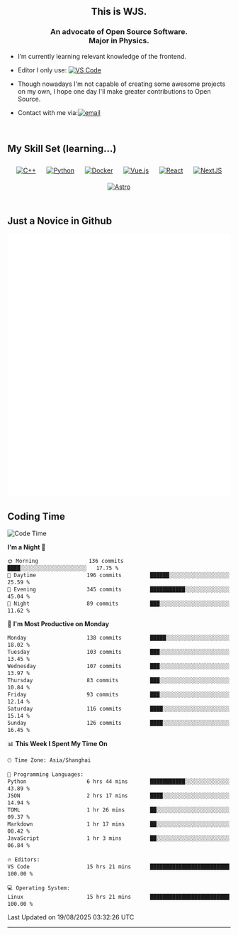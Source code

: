## <div align="center">This is WJS.</div>  
  

### <div align="center">An advocate of Open Source Software.<br>Major in Physics.</div>  
  

- I’m currently learning relevant knowledge of the frontend.  
  

- Editor I only use: [![VS Code](https://img.shields.io/badge/-VS%20Code-007ACC?style=plastic&logo=visual-studio-code)](https://code.visualstudio.com/)  
  

- Though nowadays I'm not capable of creating some awesome projects on my own, I hope one day I'll make greater contributions to Open Source.  
  

- Contact with me via:[![email](https://img.shields.io/badge/My-e--mail-red)](mailto:wjs@wjsphy.top)  
  

<br/>  


## My Skill Set (learning...)
<div align="center">  
<a href="https://www.cplusplus.com/" target="_blank"><img style="margin: 10px" src="https://profilinator.rishav.dev/skills-assets/cplusplus-original.svg" alt="C++" height="50" /></a>  
<a href="https://www.python.org/" target="_blank"><img style="margin: 10px" src="https://profilinator.rishav.dev/skills-assets/python-original.svg" alt="Python" height="50" /></a>  
<a href="https://www.docker.com/" target="_blank"><img style="margin: 10px" src="https://profilinator.rishav.dev/skills-assets/docker-original-wordmark.svg" alt="Docker" height="50" /></a>  
<a href="https://vuejs.org/" target="_blank"><img style="margin: 10px" src="https://profilinator.rishav.dev/skills-assets/vuejs-original-wordmark.svg" alt="Vue.js" height="50" /></a>  
<a href="https://reactjs.org/" target="_blank"><img style="margin: 10px" src="https://profilinator.rishav.dev/skills-assets/react-original-wordmark.svg" alt="React" height="50" /></a>  
<a href="https://nextjs.org/" target="_blank"><img style="margin: 10px" src="https://profilinator.rishav.dev/skills-assets/nextjs.png" alt="NextJS" height="50" /></a>  
<a href="https://www.astro.build/" target="_blank"><img style="margin: 10px" src="https://profilinator.rishav.dev/skills-assets/astro.svg" alt="Astro" height="50" /></a>   
</div>

<br/>  


## Just a Novice in Github  
![](https://raw.githubusercontent.com/wjsoj/github-stats-transparent/output/generated/overview.svg)
![](https://raw.githubusercontent.com/wjsoj/github-stats-transparent/output/generated/languages.svg)

## Coding Time

<!--START_SECTION:waka-->
![Code Time](http://img.shields.io/badge/Code%20Time-1%2C320%20hrs%2019%20mins-blue)

**I'm a Night 🦉** 

```text
🌞 Morning                136 commits         ████░░░░░░░░░░░░░░░░░░░░░   17.75 % 
🌆 Daytime                196 commits         ██████░░░░░░░░░░░░░░░░░░░   25.59 % 
🌃 Evening                345 commits         ███████████░░░░░░░░░░░░░░   45.04 % 
🌙 Night                  89 commits          ███░░░░░░░░░░░░░░░░░░░░░░   11.62 % 
```
📅 **I'm Most Productive on Monday** 

```text
Monday                   138 commits         █████░░░░░░░░░░░░░░░░░░░░   18.02 % 
Tuesday                  103 commits         ███░░░░░░░░░░░░░░░░░░░░░░   13.45 % 
Wednesday                107 commits         ███░░░░░░░░░░░░░░░░░░░░░░   13.97 % 
Thursday                 83 commits          ███░░░░░░░░░░░░░░░░░░░░░░   10.84 % 
Friday                   93 commits          ███░░░░░░░░░░░░░░░░░░░░░░   12.14 % 
Saturday                 116 commits         ████░░░░░░░░░░░░░░░░░░░░░   15.14 % 
Sunday                   126 commits         ████░░░░░░░░░░░░░░░░░░░░░   16.45 % 
```


📊 **This Week I Spent My Time On** 

```text
🕑︎ Time Zone: Asia/Shanghai

💬 Programming Languages: 
Python                   6 hrs 44 mins       ███████████░░░░░░░░░░░░░░   43.89 % 
JSON                     2 hrs 17 mins       ████░░░░░░░░░░░░░░░░░░░░░   14.94 % 
TOML                     1 hr 26 mins        ██░░░░░░░░░░░░░░░░░░░░░░░   09.37 % 
Markdown                 1 hr 17 mins        ██░░░░░░░░░░░░░░░░░░░░░░░   08.42 % 
JavaScript               1 hr 3 mins         ██░░░░░░░░░░░░░░░░░░░░░░░   06.84 % 

🔥 Editors: 
VS Code                  15 hrs 21 mins      █████████████████████████   100.00 % 

💻 Operating System: 
Linux                    15 hrs 21 mins      █████████████████████████   100.00 % 
```


 Last Updated on 19/08/2025 03:32:26 UTC
<!--END_SECTION:waka-->

----

<!--
**wjsoj/wjsoj** is a ✨ _special_ ✨ repository because its `README.md` (this file) appears on your GitHub profile.

Here are some ideas to get you started:

- 🔭 I’m currently working on ...
- 🌱 I’m currently learning ...
- 👯 I’m looking to collaborate on ...
- 🤔 I’m looking for help with ...
- 💬 Ask me about ...
- 📫 How to reach me: ...
- 😄 Pronouns: ...
- ⚡ Fun fact: ...
-->
